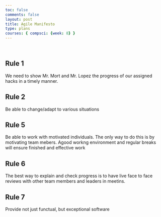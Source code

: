 ```yaml
---
toc: false
comments: false
layout: post
title: Agile Manifesto
type: plans
courses: { compsci: {week: 8} }
---
```


<br>

## Rule 1
We need to show Mr. Mort and Mr. Lopez the progress of our assigned hacks in a timely manner.

## Rule 2
Be able to change/adapt to various situations 

## Rule 5
Be able to work with motivated individuals. The only way to do this is by motivating team mebers. Agood workng environment and regular breaks will ensure finished and effective work

## Rule 6
The best way to explain and check progress is to have live face to face reviews with other team members and leaders in meetins.

## Rule 7
Provide not just functual, but exceptional software